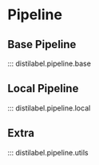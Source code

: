# Pipeline

## Base Pipeline

::: distilabel.pipeline.base

## Local Pipeline

::: distilabel.pipeline.local

## Extra

::: distilabel.pipeline.utils
